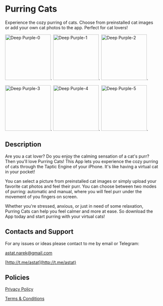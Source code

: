 # Purring Cats
Experience the cozy purring of cats. Choose from preinstalled cat images or add your own cat photos to the app. Perfect for cat lovers!

<img width="150" alt="Deep Purple-0" src="https://user-images.githubusercontent.com/62169821/232239033-53954dd7-8a9c-4984-bca9-899bd8755960.png">.
<img width="150" alt="Deep Purple-1" src="https://user-images.githubusercontent.com/62169821/232239054-9e1bd05e-db72-4bd6-b810-f270d8075706.png">.
<img width="150" alt="Deep Purple-2" src="https://user-images.githubusercontent.com/62169821/232239077-5ecaf3e7-adea-4458-b036-ee2121e60969.png">.

<img width="150" alt="Deep Purple-3" src="https://user-images.githubusercontent.com/62169821/232239097-479cfc34-a765-41fe-a122-bcd5a1f63dba.png">.
<img width="150" alt="Deep Purple-4" src="https://user-images.githubusercontent.com/62169821/232239131-40388f5e-1383-4263-a823-ad70f17016b1.png">.
<img width="150" alt="Deep Purple-5" src="https://user-images.githubusercontent.com/62169821/232239192-bb5e99c9-6021-4961-84df-f84c109fbe1b.png">.




## Description 

Are you a cat lover? Do you enjoy the calming sensation of a cat's purr? Then you'll love Purring Cats! This App lets you experience the cozy purring of cats through the Taptic Engine of your iPhone. It's like having a virtual cat in your pocket!

You can select a picture from preinstalled cat images or simply upload your favorite cat photos and feel their purr. 
You can choose between two modes of purring: automatic and manual, where you will feel purr under the movement of you fingers on screen.

Whether you're stressed, anxious, or just in need of some relaxation, Purring Cats can help you feel calmer and more at ease. So download the App today and start purring with your virtual cats!

## Contacts and Support 

For any issues or ideas please contact to me by email or Telegram: 

astat.narek@gmail.com

[http://t.me/astat](http://t.me/astat)


## Policies 

[Privacy Policy](https://github.com/astat-narek/Purring-Cats/blob/main/Privacy%20Policy)

[Terms & Conditions](https://github.com/astat-narek/Purring-Cats/blob/main/Terms%20%26%20Conditions)
